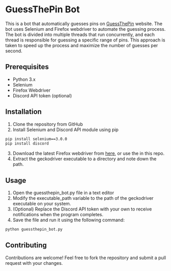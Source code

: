 # GuessThePin Bot

This is a bot that automatically guesses pins on [GuessThePin](https://www.guessthepin.com/) website. The bot uses Selenium and Firefox webdriver to automate the guessing process. The bot is divided into multiple threads that run concurrently, and each thread is responsible for guessing a specific range of pins. This approach is taken to speed up the process and maximize the number of guesses per second.

## Prerequisites

- Python 3.x
- Selenium
- Firefox Webdriver
- Discord API token (optional)

## Installation

1. Clone the repository from GitHub
2. Install Selenium and Discord API module using pip

```bash
pip install selenium==3.0.0
pip install discord
```
3. Download the latest Firefox webdriver from [here]([https://www.guessthepin.com/](https://github.com/mozilla/geckodriver/releases)), or use the in this repo.
4. Extract the geckodriver executable to a directory and note down the path.

## Usage
1. Open the guessthepin_bot.py file in a text editor
2. Modify the executable_path variable to the path of the geckodriver executable on your system.
3. (Optional) Replace the Discord API token with your own to receive notifications when the program completes.
4. Save the file and run it using the following command:
```bash
python guessthepin_bot.py
```
## Contributing
Contributions are welcome! Feel free to fork the repository and submit a pull request with your changes.
